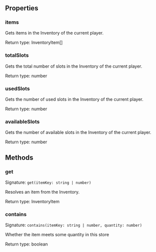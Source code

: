 # 



## Properties

### items
<p>Gets items in the Inventory of the current player.</p>


Return type: InventoryItem[]

### totalSlots
<p>Gets the total number of slots in the Inventory of the current player.</p>


Return type: number

### usedSlots
<p>Gets the number of used slots in the Inventory of the current player.</p>


Return type: number

### availableSlots
<p>Gets the number of available slots in the Inventory of the current player.</p>


Return type: number

## Methods

### get
Signature: `get(itemKey: string | number)`

Resolves an item from the Inventory.


Return type: InventoryItem

### contains
Signature: `contains(itemKey: string | number, quantity: number)`

Whether the item meets some quantity in this store


Return type: boolean